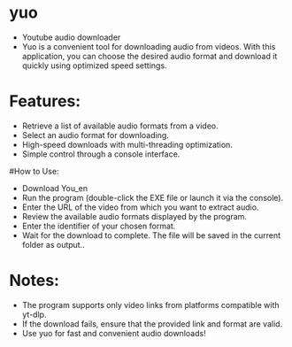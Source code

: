 # yuo
- Youtube audio downloader
- Yuo is a convenient tool for downloading audio from videos. With this application, you can choose the desired audio format and download it quickly using optimized speed settings.

# Features:

- Retrieve a list of available audio formats from a video.
- Select an audio format for downloading.
- High-speed downloads with multi-threading optimization.
- Simple control through a console interface.

#How to Use:

- Download You_en
- Run the program (double-click the EXE file or launch it via the console).
- Enter the URL of the video from which you want to extract audio.
- Review the available audio formats displayed by the program.
- Enter the identifier of your chosen format.
- Wait for the download to complete. The file will be saved in the current folder as output.<extension>.

# Notes:

- The program supports only video links from platforms compatible with yt-dlp.
- If the download fails, ensure that the provided link and format are valid.
- Use yuo for fast and convenient audio downloads!
